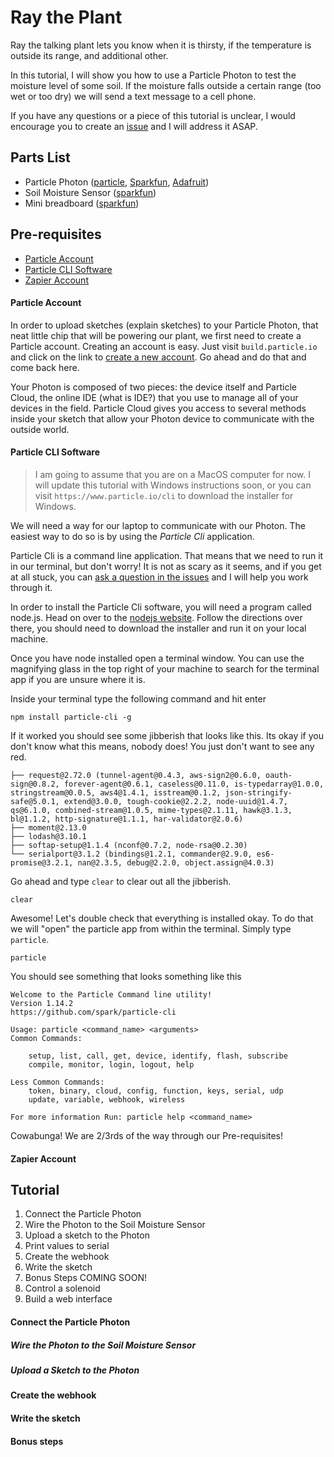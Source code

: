 # Ray the Plant

Ray the talking plant lets you know when it is thirsty, if the temperature is outside its range, and additional other.

In this tutorial, I will show you how to use a Particle Photon to test the moisture level of some soil. If the moisture falls outside a certain range (too wet or too dry) we will send a text message to a cell phone.

If you have any questions or a piece of this tutorial is unclear, I would encourage you to create an [issue](https://github.com/jordanskole/ray-the-plant/issues) and I will address it ASAP.

## Parts List

- Particle Photon ([particle](https://store.particle.io/collections/photon), [Sparkfun](https://www.sparkfun.com/products/13774), [Adafruit](https://www.adafruit.com/product/2721))
- Soil Moisture Sensor ([sparkfun](https://www.sparkfun.com/products/13322))
- Mini breadboard ([sparkfun](https://www.sparkfun.com/products/12044))

## Pre-requisites

- [Particle Account](https://build.particle.io/signup)
- [Particle CLI Software](https://www.npmjs.com/package/particle-cli)
- [Zapier Account](https://zapier.com/app/explore)


#### Particle Account

In order to upload sketches (explain sketches) to your Particle Photon, that neat little chip that will be powering our plant, we first need to create a Particle account. Creating an account is easy. Just visit `build.particle.io` and click on the link to [create a new account](https://build.particle.io/signup). Go ahead and do that and come back here.

Your Photon is composed of two pieces: the device itself and Particle Cloud, the online IDE (what is IDE?) that you use to manage all of your devices in the field. Particle Cloud gives you access to several methods inside your sketch that allow your Photon device to communicate with the outside world.


#### Particle CLI Software

> I am going to assume that you are on a MacOS computer for now. I will update this tutorial with Windows instructions soon, or you can visit `https://www.particle.io/cli` to download the installer for Windows.

We will need a way for our laptop to communicate with our Photon. The easiest way to do so is by using the _Particle Cli_ application.

Particle Cli is a command line application. That means that we need to run it in our terminal, but don't worry! It is not as scary as it seems, and if you get at all stuck, you can [ask a question in the issues](https://github.com/jordanskole/ray-the-plant/issues) and I will help you work through it.

In order to install the Particle Cli software, you will need a program called node.js. Head on over to the [nodejs website](https://nodejs.org). Follow the directions over there, you should need to download the installer and run it on your local machine.

Once you have node installed open a terminal window. You can use the magnifying glass in the top right of your machine to search for the terminal app if you are unsure where it is.

Inside your terminal type the following command and hit enter

```shell
npm install particle-cli -g
```

If it worked you should see some jibberish that looks like this. Its okay if you don't know what this means, nobody does! You just don't want to see any red.

```shell
├── request@2.72.0 (tunnel-agent@0.4.3, aws-sign2@0.6.0, oauth-sign@0.8.2, forever-agent@0.6.1, caseless@0.11.0, is-typedarray@1.0.0, stringstream@0.0.5, aws4@1.4.1, isstream@0.1.2, json-stringify-safe@5.0.1, extend@3.0.0, tough-cookie@2.2.2, node-uuid@1.4.7, qs@6.1.0, combined-stream@1.0.5, mime-types@2.1.11, hawk@3.1.3, bl@1.1.2, http-signature@1.1.1, har-validator@2.0.6)
├── moment@2.13.0
├── lodash@3.10.1
├── softap-setup@1.1.4 (nconf@0.7.2, node-rsa@0.2.30)
└── serialport@3.1.2 (bindings@1.2.1, commander@2.9.0, es6-promise@3.2.1, nan@2.3.5, debug@2.2.0, object.assign@4.0.3)
```

Go ahead and type `clear` to clear out all the jibberish.

```shell
clear
```

Awesome! Let's double check that everything is installed okay. To do that we will "open" the particle app from within the terminal. Simply type `particle`.

```shell
particle
```

You should see something that looks something like this

```shell
Welcome to the Particle Command line utility!
Version 1.14.2
https://github.com/spark/particle-cli

Usage: particle <command_name> <arguments>
Common Commands:

    setup, list, call, get, device, identify, flash, subscribe
    compile, monitor, login, logout, help

Less Common Commands:
    token, binary, cloud, config, function, keys, serial, udp
    update, variable, webhook, wireless

For more information Run: particle help <command_name>
```

Cowabunga! We are 2/3rds of the way through our Pre-requisites!

#### Zapier Account

## Tutorial

1. Connect the Particle Photon
  1. Wire the Photon to the Soil Moisture Sensor
  2. Upload a sketch to the Photon
2. Print values to serial
3. Create the webhook
4. Write the sketch
5. Bonus Steps COMING SOON!
  1. Control a solenoid
  2. Build a web interface

#### Connect the Particle Photon

##### Wire the Photon to the Soil Moisture Sensor

##### Upload a Sketch to the Photon

#### Create the webhook

#### Write the sketch

#### Bonus steps
